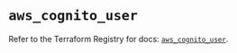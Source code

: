 # `aws_cognito_user`

Refer to the Terraform Registry for docs: [`aws_cognito_user`](https://registry.terraform.io/providers/hashicorp/aws/5.35.0/docs/resources/cognito_user).
